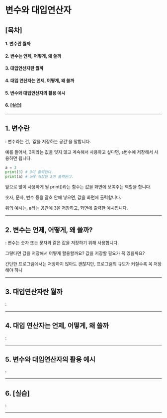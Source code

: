 # 변수와 대입연산자

## [목차]
#### 1. 변수란 뭘까
#### 2. 변수는 언제, 어떻게, 왜 쓸까
#### 3. 대입연산자란 뭘까
#### 4. 대입 연산자는 언제, 어떻게, 왜 쓸까
#### 5. 변수와 대입연산자의 활용 예시
#### 6. [실습]

---

## 1. 변수란

: 변수라는 건, '값을 저장하는 공간'을 말합니다.

예를 들어서, 3이라는 값을 잊지 않고 계속해서 사용하고 싶다면, s변수에 저장해서 사용하면 됩니다.

```python
a = 3
print(3) # 3이 출력된다.
print(a) # a에 저장된 3이 출력된다.
```

앞으로 많이 사용하게 될 print()라는 함수는 값을 화면에 보여주는 역할을 합니다.

숫자, 문자, 변수 등을 괄호 안에 넣으면, 값을 화면에 출력합니다.

위의 예시는, a라는 공간에 3을 저장하고, 화면에 출력한 예시입니다.

---

## 2. 변수는 언제, 어떻게, 왜 쓸까?

: 변수는 숫자 또는 문자와 같은 값을 저장하기 위해 사용합니다.

그렇다면 값을 저장해서 어떻게 할용할까요? 값을 저장할 필요가 꼭 있을까요?

간단한 프로그램에서는 저장하지 않아도 괜찮지만, 프로그램의 규모가 커질수록 꼭 저장해야 하니

---

## 3. 대입연산자란 뭘까

: 

---

## 4. 대입 연산자는 언제, 어떻게, 왜 쓸까

: 

---

## 5. 변수와 대입연산자의 활용 예시

: 

---

## 6. [실습]

: 

---